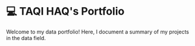 # 💻 TAQI HAQ's Portfolio
Welcome to my data portfolio! Here, I document a summary of my projects in the data field.


